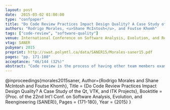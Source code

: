 ```yaml
---
layout: post
date:  2015-03-02 01:00:00
type: "confpaper"
title: "Do Code Review Practices Impact Design Quality? A Case Study of the Qt, VTK, and ITK Projects"
authors: "Rodrigo Morales, <u>Shane McIntosh</u>, and Foutse Khomh"
tags: ["code-review", "software-quality"]
venue: International Conference on Software Analysis, Evolution, and Reengineering
vtag: SANER
pubyear: 2015
preprint: http://swat.polymtl.ca/data/SANER15/Morales-saner15.pdf
pages: "pp. 171-180"
acceptance: "46/144 (32%)"
abstract: "Code review is the process of having other team members examine changes to a software system in order to evaluate its technical content and quality. A lightweight variant of this practice, often referred to as Modern Code Review (MCR), is widely adopted by software organizations today. Previous studies have established a relation between the practice of code review and the occurrence of post-release bugs. While the prior work studies the impact of code review practices on software release quality, it is still unclear what impact code review practices have on software design quality. Therefore, using the occurrence of 7 different types of anti-patterns (i.e., poor solutions to design and implementation problems) as a proxy for software design quality, we set out to investigate the relationship between code review practices and software design quality. Through a case study of the Qt, VTK and ITK open source projects, we find that software components with low review coverage or low review participation are often more prone to the occurrence of anti-patterns than those components with more active code review practices."
---
```

@inproceedings{morales2015saner,
	Author={Rodrigo Morales and Shane McIntosh and Foutse Khomh},
	Title = {Do Code Review Practices Impact Design Quality? A Case Study of the Qt, VTK, and ITK Projects},
	Booktitle = {Proc. of the 22nd Int'l Conf. on Software Analysis, Evolution, and Reengineering (SANER)},
	Pages = {171-180},
	Year = {2015}
}
